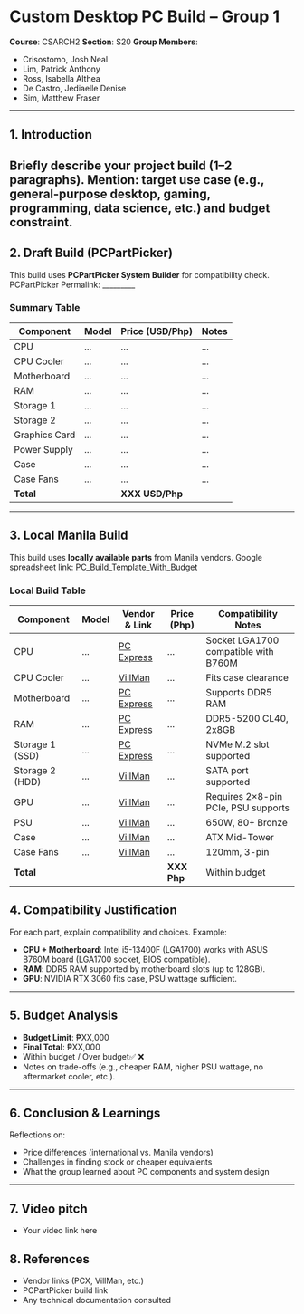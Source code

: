 # Custom Desktop PC Build – Group 1

**Course**: CSARCH2
**Section**: S20
**Group Members**:
- Crisostomo, Josh Neal
- Lim, Patrick Anthony
- Ross, Isabella Althea
- De Castro, Jediaelle Denise
- Sim, Matthew Fraser
---
## 1. Introduction
Briefly describe your project build (1–2 paragraphs).
Mention: target use case (e.g., general-purpose desktop, gaming, programming, data
science, etc.) and budget constraint.
---
## 2. Draft Build (PCPartPicker)
This build uses **PCPartPicker System Builder** for compatibility check.
PCPartPicker Permalink: _________
### Summary Table
| Component | Model | Price (USD/Php) | Notes |
|-----------------|-------|-----------------|-------|
| CPU | ... | ... | ... |
| CPU Cooler | ... | ... | ... |
| Motherboard | ... | ... | ... |
| RAM | ... | ... | ... |
| Storage 1 | ... | ... | ... |
| Storage 2 | ... | ... | ... |
| Graphics Card | ... | ... | ... |
| Power Supply | ... | ... | ... |
| Case | ... | ... | ... |
| Case Fans | ... | ... | ... |
| **Total** | | **XXX USD/Php** | |
---
## 3. Local Manila Build
This build uses **locally available parts** from Manila vendors.
Google spreadsheet link: [PC_Build_Template_With_Budget](https://docs.google.com/spreadsheets/d/15jZedLD7o_Gfmr0jKC2sMzixGadV74LwGvGNQ5sZwUE/edit?gid=533572080#gid=533572080)

### Local Build Table

| Component       | Model | Vendor & Link       | Price (Php) | Compatibility Notes                        |
|-----------------|-------|--------------------|-------------|-------------------------------------------|
| CPU             | ...   | [PC Express](link) | ...         | Socket LGA1700 compatible with B760M       |
| CPU Cooler      | ...   | [VillMan](link)    | ...         | Fits case clearance                        |
| Motherboard     | ...   | [PC Express](link) | ...         | Supports DDR5 RAM                          |
| RAM             | ...   | [PC Express](link) | ...         | DDR5-5200 CL40, 2x8GB                      |
| Storage 1 (SSD) | ...   | [PC Express](link) | ...         | NVMe M.2 slot supported                    |
| Storage 2 (HDD) | ...   | [VillMan](link)    | ...         | SATA port supported                        |
| GPU             | ...   | [VillMan](link)    | ...         | Requires 2×8-pin PCIe, PSU supports        |
| PSU             | ...   | [VillMan](link)    | ...         | 650W, 80+ Bronze                           |
| Case            | ...   | [VillMan](link)    | ...         | ATX Mid-Tower                              |
| Case Fans       | ...   | [VillMan](link)    | ...         | 120mm, 3-pin                               |
| **Total**       |       |                    | **XXX Php** | Within budget                              |

## 4. Compatibility Justification
For each part, explain compatibility and choices.
Example:
- **CPU + Motherboard**: Intel i5-13400F (LGA1700) works with ASUS B760M board
(LGA1700 socket, BIOS compatible).
- **RAM**: DDR5 RAM supported by motherboard slots (up to 128GB).
- **GPU**: NVIDIA RTX 3060 fits case, PSU wattage sufficient.
---
## 5. Budget Analysis
- **Budget Limit**: ₱XX,000
- **Final Total**: ₱XX,000
- Within budget / Over budget✅ ❌
- Notes on trade-offs (e.g., cheaper RAM, higher PSU wattage, no aftermarket
cooler, etc.).
---
## 6. Conclusion & Learnings
Reflections on:
- Price differences (international vs. Manila vendors)
- Challenges in finding stock or cheaper equivalents
- What the group learned about PC components and system design
---
## 7. Video pitch
- Your video link here
## 8. References
- Vendor links (PCX, VillMan, etc.)
- PCPartPicker build link
- Any technical documentation consulted
